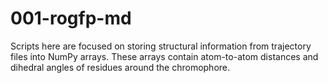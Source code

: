# 001-rogfp-md

Scripts here are focused on storing structural information from trajectory files into NumPy arrays.
These arrays contain atom-to-atom distances and dihedral angles of residues around the chromophore.
